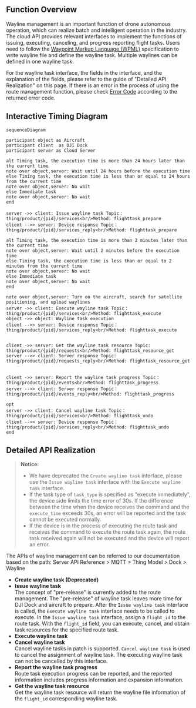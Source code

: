 
## Function Overview

Wayline management is an important function of drone autonomous operation, which can realize batch and intelligent operation in the industry. The cloud API provides relevant interfaces to implement the functions of issuing, executing, canceling, and progress reporting flight tasks.
Users need to follow the [Waypoint Markup Language (WPML)](https://developer.dji.com/doc/cloud-api-tutorial/cn/specification/dji-wpml/overview.html) specification to write wayline file and define the wayline task. Multiple waylines can be defined in one wayline task.

For the wayline task interface, the fields in the interface, and the explanation of the fields, please refer to the guide of "Detailed API Realization" on this page. If there is an error in the process of using the route management function, please check [Error Code](https://developer.dji.com/doc/cloud-api-tutorial/en/server-api-reference/error-code.html) according to the returned error code.



## Interactive Timing Diagram

```mermaid
sequenceDiagram

participant object as Aircraft
participant client  as DJI Dock
participant server as Cloud Server

alt Timing task, the execution time is more than 24 hours later than the current time
note over object,server: Wait until 24 hours before the execution time
else Timing task, the execution time is less than or equal to 24 hours from the current time
note over object,server: No wait
else Immediate task
note over object,server: No wait
end

server ->> client: Issue wayline task Topic：thing/product/{pid}/services<br/>Method: flighttask_prepare
client -->> server: Device response Topic：thing/product/{pid}/services_reply<br/>Method: flighttask_prepare

alt Timing task, the execution time is more than 2 minutes later than the current time
note over object,server: Wait until 2 minutes before the execution time
else Timing task, the execution time is less than or equal to 2 minutes from the current time
note over object,server: No wait
else Immediate task
note over object,server: No wait
end

note over object,server: Turn on the aircraft, search for satellite positioning, and upload waylines
server ->> client: Execute wayline task Topic：thing/product/{pid}/services<br/>Method: flighttask_execute
object ->> object: Wayline task execution
client -->> server: Device response Topic：thing/product/{pid}/services_reply<br/>Method: flighttask_execute


client ->> server: Get the wayline task resource Topic: thing/product/{pid}/requests<br/>Method: flighttask_resource_get
server -->> client: Server response Topic: thing/product/{pid}/requests_reply<br/>Method: flighttask_resource_get


client ->> server: Report the wayline task progress Topic：thing/product/{pid}/events<br/>Method: flighttask_progress
server -->> client: Server response Topic：thing/product/{pid}/events_reply<br/>Method: flighttask_progress

opt
server ->> client: Cancel wayline task Topic：thing/product/{pid}/services<br/>Method: flighttask_undo
client -->> server: Device response Topic：thing/product/{pid}/services_reply<br/>Method: flighttask_undo
end
```


## Detailed API Realization

> **Notice:**
>
> * We have deprecated the `Create wayline task` interface, please use the `Issue wayline task` interface with the `Execute wayline task` interface.
> * If the task type of `task_type` is specified as "execute immediately", the device side limits the time error of 30s. If the difference between the time when the device receives the command and the `execute_time` exceeds 30s, an error will be reported and the task cannot be executed normally.
> * If the device is in the process of executing the route task and receives the command to execute the route task again, the route task received again will not be executed and the device will report an error.

The APIs of wayline management can be referred to our documentation based on the path: Server API Reference > MQTT > Thing Model > Dock > Wayline

* **Create wayline task (Deprecated)**
* **Issue wayline task**<br/>
  The concept of "pre-release" is currently added to the route management. The "pre-release" of wayline task leaves more time for DJI Dock and aircraft to prepare. After the `Issue wayline task` interface is called, the `Execute wayline task` interface needs to be called to execute. In the `Issue wayline task` interface, assign a `flight_id` to the route task. With the `flight_id` field, you can execute, cancel, and obtain task resources for the specified route task.
* **Execute wayline task**
* **Cancel wayline task**<br/>
  Cancel wayline tasks in patch is supported. `Cancel wayline task` is used to cancel the assignment of wayline task. The executing wayline task can not be cancelled by this interface.
* **Report the wayline task progress**<br/>
  Route task execution progress can be reported, and the reported information includes progress information and expansion information.
* **Get the wayline task resource**<br/>
  Get the wayline task resource will return the wayline file information of the `flight_id` corresponding wayline task.


